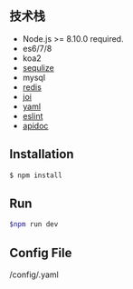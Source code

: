 ## 技术栈
- Node.js >= 8.10.0 required.
- es6/7/8
- koa2
- [sequlize](http://docs.sequelizejs.com/)
- mysql
- [redis](http://redis.cn)
- [joi](https://github.com/hapijs/joi/blob/v13.4.0/API.md)
- [yaml](http://yaml.org/)
- [eslint](https://eslint.org/)
- [apidoc](http://apidocjs.com/)

## Installation

```bash
$ npm install
```
## Run
```bash
$npm run dev
```
## Config File
/config/<env>.yaml
